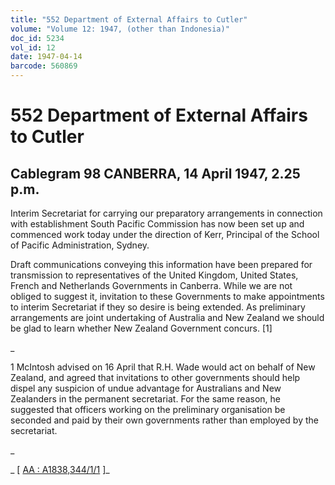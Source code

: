 ```yaml
---
title: "552 Department of External Affairs to Cutler"
volume: "Volume 12: 1947, (other than Indonesia)"
doc_id: 5234
vol_id: 12
date: 1947-04-14
barcode: 560869
---
```


# 552 Department of External Affairs to Cutler

## Cablegram 98 CANBERRA, 14 April 1947, 2.25 p.m.

Interim Secretariat for carrying our preparatory arrangements in connection with establishment South Pacific Commission has now been set up and commenced work today under the direction of Kerr, Principal of the School of Pacific Administration, Sydney.

Draft communications conveying this information have been prepared for transmission to representatives of the United Kingdom, United States, French and Netherlands Governments in Canberra. While we are not obliged to suggest it, invitation to these Governments to make appointments to interim Secretariat if they so desire is being extended. As preliminary arrangements are joint undertaking of Australia and New Zealand we should be glad to learn whether New Zealand Government concurs. [1]

_

1 McIntosh advised on 16 April that R.H. Wade would act on behalf of New Zealand, and agreed that invitations to other governments should help dispel any suspicion of undue advantage for Australians and New Zealanders in the permanent secretariat. For the same reason, he suggested that officers working on the preliminary organisation be seconded and paid by their own governments rather than employed by the secretariat.

_

_ [ [AA : A1838,344/1/1](http://www.naa.gov.au/cgi-bin/Search?O=I&Number=560869) ]_
